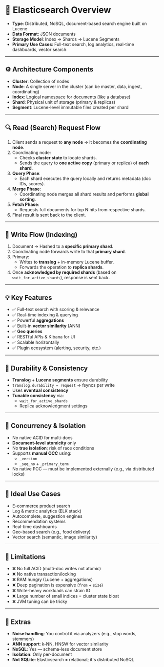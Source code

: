 # 📘 Elasticsearch Overview

- **Type**: Distributed, NoSQL, document-based search engine built on Lucene  
- **Data Format**: JSON documents  
- **Storage Model**: Index → Shards → Lucene Segments  
- **Primary Use Cases**: Full-text search, log analytics, real-time dashboards, vector search

---

## ⚙️ Architecture Components

- **Cluster**: Collection of nodes
- **Node**: A single server in the cluster (can be master, data, ingest, coordinating)
- **Index**: Logical namespace for documents (like a database)
- **Shard**: Physical unit of storage (primary & replicas)
- **Segment**: Lucene-level immutable files created per shard

---

## 🔍 Read (Search) Request Flow

1. Client sends a request to **any node** → it becomes the **coordinating node**.
2. Coordinating node:
   - Checks **cluster state** to locate shards.
   - Sends the query to **one active copy** (primary or replica) of **each shard**.
3. **Query Phase**:
   - Each shard executes the query locally and returns metadata (doc IDs, scores).
4. **Merge Phase**:
   - Coordinating node merges all shard results and performs **global sorting**.
5. **Fetch Phase**:
   - Requests full documents for top N hits from respective shards.
6. Final result is sent back to the client.

---

## 📝 Write Flow (Indexing)

1. Document → Hashed to a **specific primary shard**.
2. Coordinating node forwards write to that **primary shard**.
3. Primary:
   - Writes to **translog** + in-memory Lucene buffer.
   - Forwards the operation to **replica shards**.
4. Once **acknowledged by required shards** (based on `wait_for_active_shards`), response is sent back.

---

## 💡 Key Features

- ✅ Full-text search with scoring & relevance
- ✅ Real-time indexing & querying
- ✅ Powerful **aggregations**
- ✅ Built-in **vector similarity** (ANN)
- ✅ **Geo queries**
- ✅ RESTful APIs & Kibana for UI
- ✅ Scalable horizontally
- ✅ Plugin ecosystem (alerting, security, etc.)

---

## 🔐 Durability & Consistency

- **Translog** + **Lucene segments** ensure durability
- `translog.durability = request` → fsyncs per write
- Uses **eventual consistency**
- **Tunable consistency** via:
  - `wait_for_active_shards`
  - Replica acknowledgment settings

---

## 🔄 Concurrency & Isolation

- No native ACID for multi-docs
- **Document-level atomicity** only
- No **true isolation**; risk of race conditions
- Supports **manual OCC** using:
  - `_version`
  - `_seq_no` + `_primary_term`
- No native PCC — must be implemented externally (e.g., via distributed locks)

---

## 🎯 Ideal Use Cases

- E-commerce product search
- Log & metric analytics (ELK stack)
- Autocomplete, suggestion engines
- Recommendation systems
- Real-time dashboards
- Geo-based search (e.g., food delivery)
- Vector search (semantic, image similarity)

---

## 🚫 Limitations

- ❌ No full ACID (multi-doc writes not atomic)
- ❌ No native transaction/locking
- ❌ RAM hungry (Lucene + aggregations)
- ❌ Deep pagination is expensive (`from` + `size`)
- ❌ Write-heavy workloads can strain IO
- ❌ Large number of small indices = cluster state bloat
- ❌ JVM tuning can be tricky

---

## 🧠 Extras

- **Noise handling**: You control it via analyzers (e.g., stop words, stemmers)
- **ANN support**: k-NN, HNSW for vector similarity
- **NoSQL**: Yes — schema-less document store
- **Isolation**: Only per-document
- **Not SQLite**: Elasticsearch ≠ relational; it's distributed NoSQL